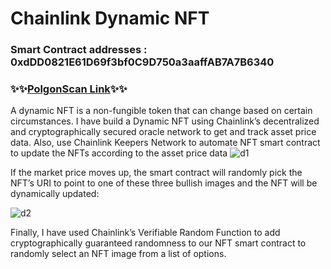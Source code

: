 # Chainlink Dynamic NFT

### Smart Contract addresses : 0xdDD0821E61D69f3bf0C9D750a3aaffAB7A7B6340
### ✨✨[PolgonScan Link](https://mumbai.polygonscan.com/address/0xdDD0821E61D69f3bf0C9D750a3aaffAB7A7B6340#code)✨✨



A dynamic NFT is a non-fungible token that can change based on certain circumstances.
I have build a Dynamic NFT using Chainlink’s decentralized and cryptographically secured oracle network to get and track asset price data.
Also, use Chainlink Keepers Network to automate NFT smart contract to update the NFTs according to the asset price data
![d1](https://user-images.githubusercontent.com/60979345/187917677-6dfe8c94-6ed3-4703-9a58-e7cf01e123e0.png)

If the market price moves up, the smart contract will randomly pick the NFT’s URI to point to one of these three bullish images and the NFT will be dynamically updated:

![d2](https://user-images.githubusercontent.com/60979345/187918313-58e4feca-934a-40ef-8d9b-6d5620d706ff.png)

Finally, I have used Chainlink’s Verifiable Random Function to add cryptographically guaranteed randomness to our NFT smart contract to randomly select an NFT image from a list of options.
